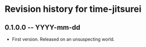 # Revision history for time-jitsurei

## 0.1.0.0 -- YYYY-mm-dd

* First version. Released on an unsuspecting world.

